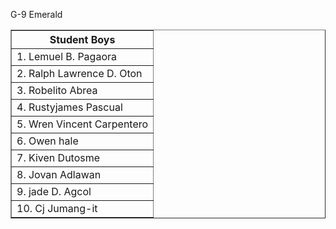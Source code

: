 <p> G-9 Emerald </p>
<p>
  <table border="1">
           <tr>
                 <th>Student Boys</th>
           </tr><tr>
                  <td>1. Lemuel B. Pagaora</td>
           </tr>
           <tr>
                  <td>2. Ralph Lawrence D. Oton</td>
           </tr>
           <tr>
                  <td>3. Robelito Abrea</td>
           </tr>
           <tr>
                   <td>4. Rustyjames Pascual</td>
           </tr>
           <tr>
                  <td>5. Wren Vincent Carpentero</td>
           </tr>
           <tr>
                   <td>6. Owen hale</td>
           </tr>
           <tr>
                   <td>7. Kiven Dutosme</td>
           </tr>
           <tr>  
                   <td>8. Jovan Adlawan</td>
           </tr>
           <tr>
                   <td>9. jade D. Agcol</td>
           </tr>
           <tr>    
                    <td>10. Cj Jumang-it</td>
           </tr>
  </table>
  
